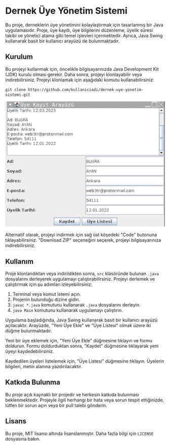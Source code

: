 # Dernek Üye Yönetim Sistemi
Bu proje, derneklerin üye yönetimini kolaylaştırmak için tasarlanmış bir Java uygulamasıdır. Proje, üye kaydı, üye bilgilerini düzenleme, üyelik süresi takibi ve yönetici atama gibi temel işlevleri içermektedir. Ayrıca, Java Swing kullanarak basit bir kullanıcı arayüzü de bulunmaktadır.
## Kurulum
Bu projeyi kullanmak için, öncelikle bilgisayarınızda Java Development Kit (JDK) kurulu olması gerekir. Daha sonra, projeyi klonlayabilir veya indirebilirsiniz. Projeyi klonlamak için aşağıdaki komutu kullanabilirsiniz:

```
git clone https://github.com/kullaniciadi/dernek-uye-yonetim-sistemi.git

```

![Gorunum](141CF642-3825-4ECD-A19E-83EA30FFBBA0.jpeg)

Alternatif olarak, projeyi indirmek için sağ üst köşedeki "Code" butonuna tıklayabilirsiniz. "Download ZIP" seçeneğini seçerek, projeyi bilgisayarınıza indirebilirsiniz.
## Kullanım
Proje klonlandıktan veya indirildikten sonra, `src` klasöründe bulunan `.java` dosyalarını derleyerek uygulamayı çalıştırabilirsiniz. Projeyi derlemek ve çalıştırmak için şu adımları izleyebilirsiniz:

1. Terminal veya komut istemi açın.
2. Projenin bulunduğu dizine gidin.
3. `javac *.java` komutunu kullanarak `.java` dosyalarını derleyin.
4. `java Main` komutunu kullanarak uygulamayı çalıştırın.


Uygulama başladığında, Java Swing kullanarak basit bir kullanıcı arayüzü açılacaktır. Arayüzde, "Yeni Üye Ekle" ve "Üye Listesi" olmak üzere iki düğme bulunmaktadır.

Yeni bir üye eklemek için, "Yeni Üye Ekle" düğmesine tıklayın ve formu doldurun. Formu doldurduktan sonra, "Kaydet" düğmesine tıklayarak yeni üyeyi kaydedebilirsiniz.

Kaydedilen üyeleri listelemek için, "Üye Listesi" düğmesine tıklayın. Üyelerin bilgileri, metin alanına yazdırılacaktır.
## Katkıda Bulunma
Bu proje açık kaynaklı bir projedir ve herkesin katkıda bulunması beklenmektedir. Projeyle ilgili herhangi bir hata veya sorun tespit ettiğinizde, lütfen bir sorun açın veya bir pull talebi gönderin.
## Lisans
Bu proje, MIT lisansı altında lisanslanmıştır. Daha fazla bilgi için `LICENSE` dosyasına bakın.
